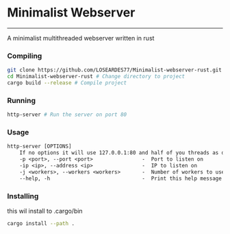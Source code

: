 # Minimalist Webserver
___
A minimalist multithreaded webserver written in rust

### Compiling
```bash
git clone https://github.com/LOSEARDES77/Minimalist-webserver-rust.git # Clone project
cd Minimalist-webserver-rust # Change directory to project
cargo build --release # Compile project
```

### Running
```bash
http-server # Run the server on port 80
```

### Usage
```txt
http-server [OPTIONS]
    If no options it will use 127.0.0.1:80 and half of you threads as default
    -p <port>, --port <port>                -  Port to listen on
    -ip <ip>, --address <ip>                -  IP to listen on
    -j <workers>, --workers <workers>       -  Number of workers to use
    --help, -h                              -  Print this help message
```

### Installing
this wil install to .cargo/bin
```bash
cargo install --path .
```

